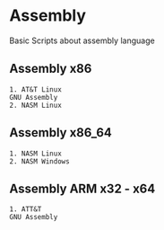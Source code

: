 # Assembly

Basic Scripts about assembly language

## Assembly x86

    1. AT&T Linux
	GNU Assembly
    2. NASM Linux

## Assembly x86_64

    1. NASM Linux
    2. NASM Windows

## Assembly ARM x32 - x64

    1. ATT&T
	GNU Assembly
